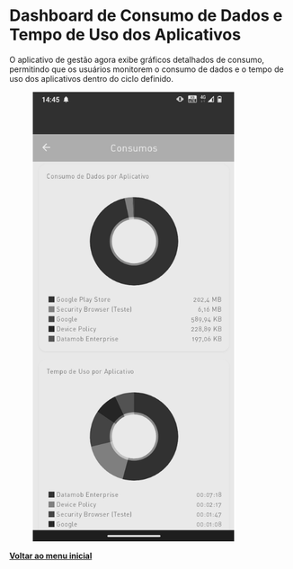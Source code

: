 # Dashboard de Consumo de Dados e Tempo de Uso dos Aplicativos

O aplicativo de gestão agora exibe gráficos detalhados de consumo, permitindo que os usuários monitorem o consumo de dados e o tempo de uso dos aplicativos dentro do ciclo definido.

<figure><img src="../../../.gitbook/assets/image (1) (1) (1) (1) (1) (1) (1) (1) (1) (1) (1) (1) (1) (1) (1) (1) (1) (1) (1) (1) (1) (1) (1) (1) (1) (1) (1) (1) (1) (1).png" alt="" width="360"><figcaption></figcaption></figure>

[**Voltar ao menu inicial**](./)
